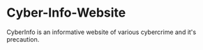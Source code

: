 # Cyber-Info-Website
CyberInfo is an informative website of various cybercrime and it's precaution.
